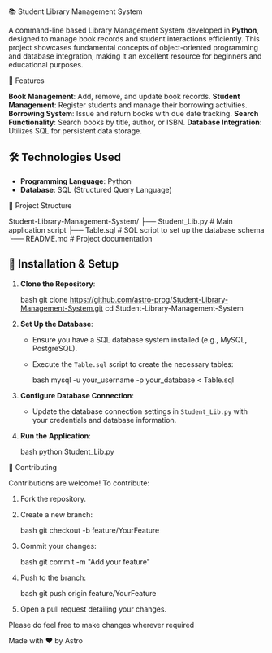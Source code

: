 
📚 Student Library Management System

A command-line based Library Management System developed in **Python**, designed to manage book records and student interactions efficiently. This project showcases fundamental concepts of object-oriented programming and database integration, making it an excellent resource for beginners and educational purposes.

🚀 Features

 **Book Management**: Add, remove, and update book records.
 **Student Management**: Register students and manage their borrowing activities.
 **Borrowing System**: Issue and return books with due date tracking.
 **Search Functionality**: Search books by title, author, or ISBN.
 **Database Integration**: Utilizes SQL for persistent data storage.



## 🛠️ Technologies Used

* **Programming Language**: Python
* **Database**: SQL (Structured Query Language)



📁 Project Structure


Student-Library-Management-System/
├── Student_Lib.py   # Main application script
├── Table.sql        # SQL script to set up the database schema
└── README.md        # Project documentation




## 🔧 Installation & Setup

1. **Clone the Repository**:

   bash
   git clone https://github.com/astro-prog/Student-Library-Management-System.git
   cd Student-Library-Management-System
   

2. **Set Up the Database**:

   * Ensure you have a SQL database system installed (e.g., MySQL, PostgreSQL).
   * Execute the `Table.sql` script to create the necessary tables:

     bash
     mysql -u your_username -p your_database < Table.sql
     

3. **Configure Database Connection**:

   * Update the database connection settings in `Student_Lib.py` with your credentials and database information.

4. **Run the Application**:

   bash
   python Student_Lib.py
  




🤝 Contributing

Contributions are welcome! To contribute:

1. Fork the repository.
2. Create a new branch:

   bash
   git checkout -b feature/YourFeature
   
3. Commit your changes:

   bash
   git commit -m "Add your feature"
   
4. Push to the branch:

    bash
   git push origin feature/YourFeature
   
5. Open a pull request detailing your changes.



Please do feel free to make changes wherever required


Made with &hearts; by Astro


